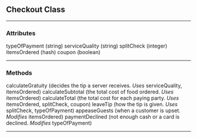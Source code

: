 ## Checkout Class ##

---

### Attributes ###
typeOfPayment  (string)
serviceQuality (string)
splitCheck     (integer)
itemsOrdered   (hash)
coupon         (boolean)

---

### Methods ###
calculateGratuity (decides the tip a server receives. *Uses* serviceQuality, itemsOrdered)
calculateSubtotal (the total cost of food ordered. *Uses* itemsOrdered)
calculateTotal    (the total cost for each paying party. *Uses* itemsOrdered, splitCheck, coupon)
leaveTip          (how the tip is given. *Uses* splitCheck, typeOfPayment)
appeaseGuests     (when a customer is upset. *Modifies* itemsOrdered)
paymentDeclined   (not enough cash or a card is declined. *Modifies* typeOfPayment)

---
